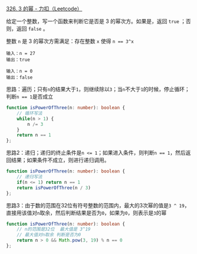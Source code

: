 [326. 3 的幂 - 力扣（Leetcode）](https://leetcode.cn/problems/power-of-three/description/)

给定一个整数，写一个函数来判断它是否是 3 的幂次方。如果是，返回 `true` ；否则，返回 `false` 。

整数 `n` 是 3 的幂次方需满足：存在整数 `x` 使得 `n == 3^x`

```
输入：n = 27
输出：true

输入：n = 0
输出：false
```

思路：遍历；只有`n`的结果大于`1`，则继续除以`3`；当`n`不大于`1`的时候，停止循环；判断`n == 1`是否成立

```typescript
function isPowerOfThree(n: number): boolean {
    // 循环写法
    while(n > 1) {
        n /= 3
    }
    return n == 1
};
```

思路2：递归；递归的终止条件是`n <= 1`；如果进入条件，则判断`n == 1`，然后返回结果；如果条件不成立，则进行递归调用。

```typescript
function isPowerOfThree(n: number): boolean {
    // 递归写法
    if(n <= 1) return n == 1
    return isPowerOfThree(n / 3)
};
```

思路3：由于数的范围在32位有符号整数的范围内，最大的3次幂的值是`3 ^ 19`，直接用该值对`n`取余，然后判断结果是否为`0`，如果为`0`，则表示是`3`的幂

```typescript
function isPowerOfThree(n: number): boolean {
    // n的范围是32位  最大值是 3^19
    // 最大值对n取余 判断是否为0
    return n > 0 && Math.pow(3, 19) % n == 0
};
```

